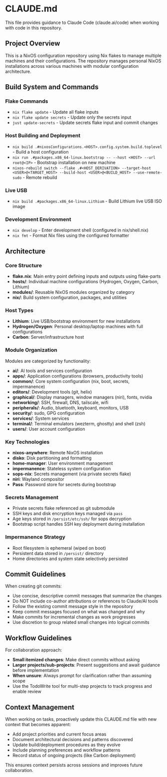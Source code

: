 # CLAUDE.md

This file provides guidance to Claude Code (claude.ai/code) when working with code in this repository.

## Project Overview

This is a NixOS configuration repository using Nix flakes to manage multiple machines and their configurations. The repository manages personal NixOS installations across various machines with modular configuration architecture.

## Build System and Commands

### Flake Commands
- `nix flake update` - Update all flake inputs
- `nix flake update secrets` - Update only the secrets input
- `just update-secrets` - Update secrets flake input and commit changes

### Host Building and Deployment
- `nix build .#nixosConfigurations.<HOST>.config.system.build.toplevel` - Build a host configuration
- `nix run .#packages.x86_64-linux.bootstrap -- --host <HOST> --url root@<IP>` - Bootstrap installation on new machine
- `nixos-rebuild switch --flake .#<HOST_DERIVATION> --target-host <USER>@<TARGET_HOST> --build-host <USER>@<BUILD_HOST> --use-remote-sudo` - Remote rebuild

### Live USB
- `nix build .#packages.x86_64-linux.Lithium` - Build Lithium live USB ISO image

### Development Environment
- `nix develop` - Enter development shell (configured in nix/shell.nix)
- `nix fmt` - Format Nix files using the configured formatter

## Architecture

### Core Structure
- **flake.nix**: Main entry point defining inputs and outputs using flake-parts
- **hosts/**: Individual machine configurations (Hydrogen, Oxygen, Carbon, Lithium)
- **modules/**: Reusable NixOS modules organized by category
- **nix/**: Build system configuration, packages, and utilities

### Host Types
- **Lithium**: Live USB/bootstrap environment for new installations
- **Hydrogen/Oxygen**: Personal desktop/laptop machines with full configurations
- **Carbon**: Server/infrastructure host

### Module Organization
Modules are categorized by functionality:
- **ai/**: AI tools and services configuration
- **apps/**: Application configurations (browsers, productivity tools)
- **common/**: Core system configuration (nix, boot, secrets, impermanence)
- **editors/**: Development tools (git, helix)
- **graphical/**: Display managers, window managers (niri), fonts, nvidia
- **networking/**: SSH, firewall, DNS, tailscale, wifi
- **peripherals/**: Audio, bluetooth, keyboard, monitors, USB
- **security/**: sudo, GPG configuration
- **services/**: System services
- **terminal/**: Terminal emulators (wezterm, ghostty) and shell (zsh)
- **users/**: User account configuration

### Key Technologies
- **nixos-anywhere**: Remote NixOS installation
- **disko**: Disk partitioning and formatting
- **home-manager**: User environment management
- **impermanence**: Stateless system configuration
- **sops-nix**: Secrets management (via private secrets flake)
- **niri**: Wayland compositor
- **Pass**: Password store for secrets during bootstrap

### Secrets Management
- Private secrets flake referenced as git submodule
- SSH keys and disk encryption keys managed via `pass`
- Age keys stored in `/persist/etc/ssh/` for sops decryption
- Bootstrap script handles SSH key deployment during installation

### Impermanence Strategy
- Root filesystem is ephemeral (wiped on boot)
- Persistent data stored in `/persist/` directory
- Home directories and system state selectively persisted

## Commit Guidelines

When creating git commits:
- Use concise, descriptive commit messages that summarize the changes
- Do NOT include co-author attributions or references to Claude/AI tools
- Follow the existing commit message style in the repository
- Keep commit messages focused on what was changed and why
- Make commits for incremental changes as work progresses
- Use discretion to group related small changes into logical commits

## Workflow Guidelines

For collaboration approach:
- **Small itemized changes**: Make direct commits without asking
- **Larger projects/sub-projects**: Present suggestions and await guidance before implementation
- **When unsure**: Always prompt for clarification rather than assuming scope
- Use the TodoWrite tool for multi-step projects to track progress and enable review

## Context Management

When working on tasks, proactively update this CLAUDE.md file with new context that becomes apparent:
- Add project priorities and current focus areas
- Document architectural decisions and patterns discovered
- Update build/deployment procedures as they evolve
- Include planning preferences and workflow patterns
- Record status of ongoing projects (like Carbon deployment)

This ensures context persists across sessions and improves future collaboration.